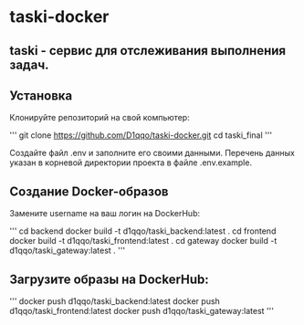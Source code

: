 # taski-docker

## taski - сервис для отслеживания выполнения задач.

## Установка
Клонируйте репозиторий на свой компьютер:

'''
git clone https://github.com/D1qqo/taski-docker.git
cd taski_final
'''

Создайте файл .env и заполните его своими данными. Перечень данных указан в корневой директории проекта в файле .env.example.

## Создание Docker-образов
Замените username на ваш логин на DockerHub:

'''
cd backend
docker build -t d1qqo/taski_backend:latest .
cd frontend
docker build -t d1qqo/taski_frontend:latest .
cd gateway
docker build -t d1qqo/taski_gateway:latest .
'''

## Загрузите образы на DockerHub:

'''
docker push d1qqo/taski_backend:latest
docker push d1qqo/taski_frontend:latest
docker push d1qqo/taski_gateway:latest
'''
